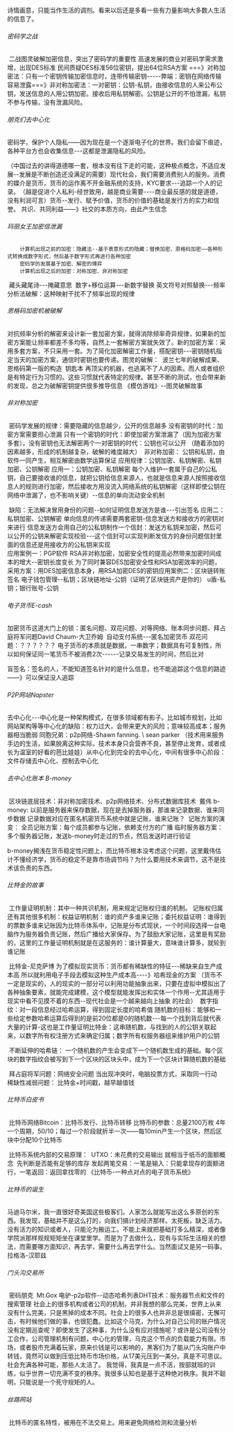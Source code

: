 诗情画意，只能当作生活的调剂。看来以后还是多看一些有力量影响大多数人生活的信息了。

###### 密码学之战

​		二战图灵破解加密信息，突出了密码学的重要性
​		高速发展的商业对密码学需求激增，出现DES标准
​		民间质疑DES标准56位密钥，提出64位RSA方案
​		===》对称加密法：只有一个密钥传输加密信息时，连带传输密钥-----弊端：密钥在网络传输容易泄露
​		===》非对称加密法：一对密钥：公钥-私钥，由接收信息的人来公布公钥，发送信息的人用公钥加密。接收后用私钥解密。公钥是公开的不怕泄漏，私钥不参与传输，没有泄漏风险。



###### 朋克们去中心化

​		密码学，保护个人隐私——因为现在是一个逐渐电子化的世界。我们会留下痕迹，各种平台方也会收集信息---这都是泄漏隐私的风险。

​		（中国过去的讲得道德哪一套，根本没有往下走的可能，这种极点概念，不适应发展--发展是不断创造还没满足的需要）
​		现代社会，我们需要消费别人的服务。消费的媒介是货币，货币的运作离不开金融系统的支持，KYC要求---追踪一个人的记录。
​		（越是促进个人私利-经世致用，越是商业需要----商业最反感的就是道德，没有利润可言）
​		货币--发行、赋予价值，货币的价值的基础是发行方的实力和信誉。
​		共识、共同利益——》社交的本质方向，由此产生信念



###### 玛丽女王加密信泄漏

		计算机出现之前的加密：隐藏法--基于表意形式的隐藏；替换加密、恩格码加密——各种形式转换成数字形式，然后基于数字形式再进行各种加密
		密码学的发展基于加密、解密的博弈
		计算机出现之后的加密：对称加密、非对称加密

​		藏头藏尾诗---掩藏意思
​		数字+移位运算---新数字替换
​		英文符号对照替换---频率分析法破解：这种映射干扰不了频率出现的规律		

###### 恩格码加密机被破解

​		对抗频率分析的解密来设计新一套加密方案，就得消除频率奇异规律，如果新的加密方案能让频率都差不多均等，自然上一套解密方案就失效了。
​		新的加密方案：采用多套方案，不只采用一套。为了简化加密解密工作量，搭配密钥---密钥随机指定当天的加密方案，通信时密钥也要传递。
​		图灵的破解：
​				波兰七年的破解成果、恩格码第一版的构造
​				钥匙本
​				再顶尖的机器，也逃离不了人的因素。而人或者组织是有特定行为习惯的。这些习惯就代表特定的规律。甚至不断的测试，也会带来新的发现，总之为破解密钥提供很多推导信息
《模仿游戏》--图灵破解故事



###### 非对称加密

​		密码学发展的规律：需要隐藏的信息越少，公开的信息越多
​		没有密钥的时代：加密方案需要担心泄漏
​		只有一个密钥的时代：即使加密方案泄漏了（因为加密方案多套），没有密钥也无法解密
​		两个一对密钥的时代：公钥也可以公开
​		（随着添加的因素越多，形成的机制越复杂，破解的难度越大）
​		非对称加密：
​				公钥和私钥，由软件一同产生，相互解密由数学运算保证
​				应用规律：公钥加密、私钥解密、私钥加密、公钥解密
​				应用一：公钥加密、私钥解密
​							每个人维护一套属于自己的公私钥，自己要接收谁的信息，就把公钥给信息来源人，也就是信息来源人按照接收信息人的规则进行加密，然后接收方用没流入网络系统的私钥解密（这样即使公钥在网络中泄漏了，也不影响关键）--信息的单向流动安全机制

​							缺陷：无法解决冒用身份的问题--如何证明信息发送方是谁---引出签名
​				应用二：私钥加密、公钥解密
​							单向信息的传递需要两套密钥-信息发送方和接收方的密钥对来进行
​							信息发送方会用自己的公私钥制作一个信封：发送方私钥来加密，然后可以公开的公钥来解密实现校验---这个信封可以实现判断发信方的身份问题
​							信封里面的信息还是用接收方的公私钥来实现			
​			应用案例一：PGP软件
​					RSA非对称加密，加密安全性的提高必然带来加密时间成本的增大--密钥长度变长
​					为了同时兼容DES加密安全性和RSA加密效率的问题，采用方案：用DES加密信息本身，用RSA加密DES的密钥
​			应用案例二：区块链转账签名
​					电子钱包管理--私钥；区块链地址-公钥（证明了区块链资产是你的）
​					u盾-私钥；银行账号-公钥



###### 电子货币E-cash

​		加密货币这道大门上的锁：匿名问题、双花问题、对等网络、账本同步问题、拜占庭将军问题
​		David Chaum-大卫乔姆
​		自动支付系统---匿名加密货币
​		双花问题：？？？？？？
​				电子货币的本质就是数据，一串数字；数据具有可复制性，所以如何保证同一笔货币不被消费2次
​				------记录交易发生的时间，然后比对

​		盲签名：签名的人，不能知道签名针对的是什么信息，也不能追踪这个信息的路迹——》可以保证没人追踪



###### P2P网站Napster

​		去中心化---中心化是一种架构模式，在很多领域都有影子。比如城市规划，比如网站架构等等
​		中心化的缺陷：权力过大，会带来更大的风险；意味较高成本；服务器相当脆弱
​		同胞兄弟：p2p网络-Shawn fanning.  \ sean parker
​		（技术用来服务手边的生活，如果脱离这种实际，技术本身只会营养不良，甚至停止发育，或者成长为温室的好看的芭比娃娃）
​		从中心化到完全的去中心化，中间有很多中心阶段：文件存储去中心化、控制去中心化



###### 去中心化账本 B-money

​		区块链底层技术：非对称加密技术、p2p网络技术、分布式数据库技术
​		戴伟
​		b-money:
​				以前是服务器来保存数据，现在是去掉服务器，那谁来记录数据、谁来同步数据
​				记录数据对应在匿名机密货币系统中就是记账，谁来记账？
​						记账方案的演变：
​								全员记账方案：每个成员都参与记账，依赖支付方的广播
​								临时服务器方案：多个服务器记账，发送b-money时走过的节点，然后发送时进行验证

​				b-money搁浅在货币稳定性问题上，而比特币根本没考虑这个问题，这里戴伟估计不懂经济学，货币的稳定不是靠市场调节吗？为什么要用技术来调节，这不是技术该负责的东西。

###### 比特金的故事	

​		工作量证明机制：其中一种共识机制，用来规定记账权归谁的机制。
​		记账权归属还有其他很多机制：权益证明机制：谁的资产多谁来记账；委托权益证明：谁得到的票数多谁来记账
​		因为比特币体系中，记账是分布式现状，一个时间段选择一台电脑作为服务器负责记账，然后广播给大家保存。为了鼓励大家记账，这里是有奖励的，这里的工作量证明机制就是在这服务的：谁计算量大，意味谁计算多，就轮到谁记账
​		

​		比特金-尼克萨博
​				为了模拟现实货币：货币都有稀缺性的特征---稀缺来自生产成本高
​				所以就利用电子手段去模拟这种生产成本高----》哈希现金的方案
​				（货币不一定是现实的，人的现实的一部分可以利用功能抽象出来，只要在虚拟中模拟出了各种抽象要素，就能完成建模，这个模型就能发挥出和实体一个作用--尤其适用于现实中看不见摸不着的东西--现代社会是一个越来越向上抽象 的社会）
​				数字指纹：对一段信息经过哈希运算，得到固定长度的哈希值
​				随机数的目标：能够和一些给定参数哈希运算后得到的是前20位都是0的随机数---每一个找到背后就代表大量的计算-这也是工作量证明
​				比特金：这串随机数，与找到的人的公钥关联起来，以数字所有权注册方式来确定归属；数字所有权服务器组来维护用户的公钥



​		不断延伸的哈希链：
​				一个随机数的产生会变成下一个随机数生成的基础。每个区块的数字指纹会被写到下一个区块的区块头中，成为下一个区块计算随机数的基础
​		

​		拜占庭将军问题：网络安全问题
​				当出现冲突时，电脑投票方式，采取同一行动
​		稀缺性减弱问题：
​				比特金+时间戳，越早越值钱



###### 比特币白皮书

​		比特币网络Bitcoin：比特币发行、比特币转移
​		比特币的参数：总量2100万枚
​				4年一个周期，50/10；每过一个阶段就折半一次——每10min产生一个区块，然后区块中分配10个比特币

​		比特币系统内部的交易原理：
​				UTXO：未花费的交易输出
​				就相当于纸币的面额概念
​				先判断是否能有足够的库存
​				发起两笔交易：一笔是输入：只能拿现存的面额进行，一笔返回：返回拿找零的
​		《比特币-一种点对点的电子货币系统》	



###### 	比特币的诞生					

​			马迪马尔米，我一直很好奇美国这些极客们。人家怎么就能写出这么多原创的东西。我发现，基础并不是这么打的，向我们搞计划经济那样。太死板，缺乏活力。没有活力的知识或者人，只能沦为搬运工。
​		不能上来就把基础打多么精深，或者像学院派那样规规矩矩坐在课堂里学。而是为了去做什么，现有与实际生活相关的想法，而需要哪方面知识，再去学，需要什么再去学什么。当然面试又是另一码事。
​		拉格洛-汉耶兹



###### 门头沟交易所

​		密码朋克
​		Mt.Gox 
​		电驴-p2p软件--动态哈希列表DHT技术：服务器节点和文件的搜索管理
​		社会上的很多机构或者公司的机制，并非我想的那么完美，世界上从来没有什么完美，只是黑掉的成本不同。社会上的很多人也并非总是很缜密，无懈可击，有时候他们做的事，也很犯蠢。比如这个马克，为什么对自己公司的账户情况没有定期巡查呢？即使发生了这种事，为什么没有应对措施呢？或许是公司没有分工合作，公司管理机制有问题，中心化的管理，马克这个节点的负载能力有限。
​		市场，或者股市充满着玩家，原来价钱是可以影响的，黑客们为了能从门头沟账户中转钱，竟然可以做到压低比特币市场价格，从17美元压到一美分。真是不可思议。
​		社会充满各种可能，那些人太活了。
​		我觉得，我真是一点不活，按部就班的训练，似乎世界一切充满不变的秩序。我很多认知也是基于这种绝对秩序。我并不聪明，只能说是一个死守规矩的人。



###### 丝路网站

​		比特币的匿名特性，被用在不法交易上。用来避免网络检测和流量分析

